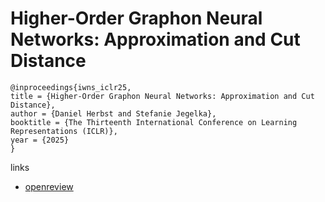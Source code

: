 # Higher-Order Graphon Neural Networks: Approximation and Cut Distance

```
@inproceedings{iwns_iclr25,
title = {Higher-Order Graphon Neural Networks: Approximation and Cut Distance},
author = {Daniel Herbst and Stefanie Jegelka},
booktitle = {The Thirteenth International Conference on Learning Representations (ICLR)},
year = {2025}
}
```

links
- [openreview](https://openreview.net/forum?id=SjufxrSOYd)
